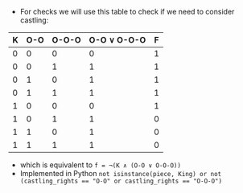 - For checks we will use this table to check if we need to consider castling:

| K   | O-O | O-O-O | O-O ∨ O-O-O | F   |
|-----|-----|-------|-------------|-----|
| 0   | 0   | 0     | 0           | 1   |
| 0   | 0   | 1     | 1           | 1   |
| 0   | 1   | 0     | 1           | 1   |
| 0   | 1   | 1     | 1           | 1   |
| 1   | 0   | 0     | 0           | 1   |
| 1   | 0   | 1     | 1           | 0   |
| 1   | 1   | 0     | 1           | 0   |
| 1   | 1   | 1     | 1           | 0   |

- which is equivalent to `f = ¬(K ∧ (O-O ∨ O-O-O))`
- Implemented in  Python ```not isinstance(piece, King) or not (castling_rights == "O-O" or castling_rights == "O-O-O")```